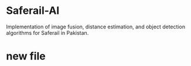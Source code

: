# Saferail-AI
Implementation of image fusion, distance estimation, and object detection algorithms for Saferail in Pakistan.
# new file

